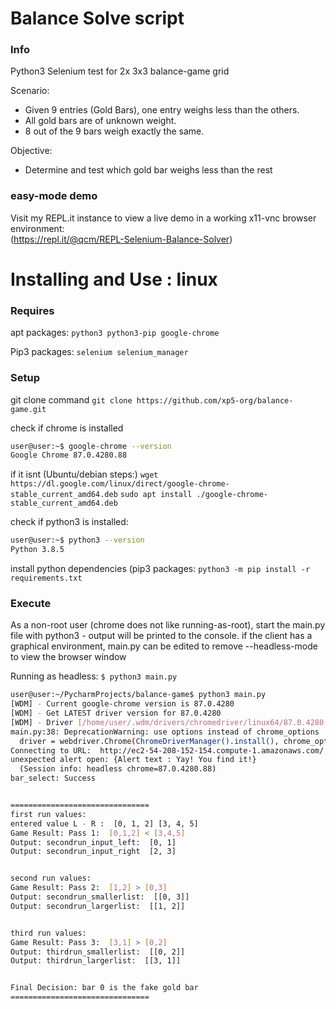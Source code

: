 Balance Solve script
=============


### Info
Python3 Selenium test for 2x 3x3 balance-game grid

Scenario: 
- Given 9 entries (Gold Bars), one entry weighs less than the others. 
- All gold bars are of unknown weight. 
- 8 out of the 9 bars weigh exactly the same. 


Objective: 
- Determine and test which gold bar weighs less than the rest

### easy-mode demo
Visit my REPL.it instance to view a live demo in a working x11-vnc browser environment:  
(https://repl.it/@qcm/REPL-Selenium-Balance-Solver)


Installing and Use : linux
=============
### Requires

apt packages:
`python3
python3-pip
google-chrome`

Pip3 packages:
`selenium
selenium_manager`


### Setup

git clone command
`git clone https://github.com/xp5-org/balance-game.git`

check if chrome is installed
```bash
user@user:~$ google-chrome --version
Google Chrome 87.0.4280.88 
```

if it isnt  (Ubuntu/debian steps:)
`wget https://dl.google.com/linux/direct/google-chrome-stable_current_amd64.deb`
`sudo apt install ./google-chrome-stable_current_amd64.deb`

check if python3 is installed:
```bash
user@user:~$ python3 --version
Python 3.8.5
```

install python dependencies (pip3 packages:
`python3 -m pip install -r requirements.txt`


### Execute
As a non-root user (chrome does not like running-as-root), start the main.py file with python3 - output will be printed to the console.  if the client has a graphical environment, main.py can be edited to remove --headless-mode to view the browser window 

Running as headless: 
`$ python3 main.py`


```bash
user@user:~/PycharmProjects/balance-game$ python3 main.py
[WDM] - Current google-chrome version is 87.0.4280
[WDM] - Get LATEST driver version for 87.0.4280
[WDM] - Driver [/home/user/.wdm/drivers/chromedriver/linux64/87.0.4280.88/chromedriver] found in cache
main.py:38: DeprecationWarning: use options instead of chrome_options
  driver = webdriver.Chrome(ChromeDriverManager().install(), chrome_options=chrome_options)
Connecting to URL:  http://ec2-54-208-152-154.compute-1.amazonaws.com/
unexpected alert open: {Alert text : Yay! You find it!}
  (Session info: headless chrome=87.0.4280.88)
bar_select: Success


===============================
first run values:
entered value L - R :  [0, 1, 2] [3, 4, 5]
Game Result: Pass 1:  [0,1,2] < [3,4,5]
Output: secondrun_input_left:  [0, 1]
Output: secondrun_input_right  [2, 3]


second run values:
Game Result: Pass 2:  [1,2] > [0,3]
Output: secondrun_smallerlist:  [[0, 3]]
Output: secondrun_largerlist:  [[1, 2]]


third run values:
Game Result: Pass 3:  [3,1] > [0,2]
Output: thirdrun_smallerlist:  [[0, 2]]
Output: thirdrun_largerlist:  [[3, 1]]


Final Decision: bar 0 is the fake gold bar
===============================

```


